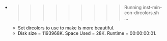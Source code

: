 * >>>>>>>>> Running inst-min-con-dircolors.sh ...
  * Set dircolors to use  to make ls more beautiful.
  * Disk size = 1193968K. Space Used = 28K. Runtime = 00:00:00:01.
